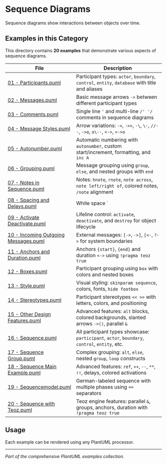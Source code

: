# Sequence Diagrams

Sequence diagrams show interactions between objects over time.

## Examples in this Category

This directory contains **20 examples** that demonstrate various aspects of sequence diagrams.

| File | Description |
|------|-------------|
| [01 - Participants.puml](01%20-%20Participants.puml) | Participant types: `actor`, `boundary`, `control`, `entity`, `database` with title and aliases |
| [02 - Messages.puml](02%20-%20Messages.puml) | Basic message arrows `->` between different participant types |
| [03 - Comments.puml](03%20-%20Comments.puml) | Single line `'` and multi-line `/' '/` comments in sequence diagrams |
| [04 - Message Styles.puml](04%20-%20Message%20Styles.puml) | Arrow variations: `->`, `->>`, `-\`, `\-`, `//--`, `->o`, `o\--`, `<->`, `<->o` |
| [05 - Autonumber.puml](05%20-%20Autonumber.puml) | Automatic numbering with `autonumber`, custom start/increment, formatting, and `inc A` |
| [06 - Grouping.puml](06%20-%20Grouping.puml) | Message grouping using `group`, `else`, and nested groups with `end` |
| [07 - Notes in Sequence.puml](07%20-%20Notes%20in%20Sequence.puml) | Notes: `hnote`, `rnote`, `note across`, `note left/right of`, colored notes, `/note` alignment |
| [08 - Spacing and Delays.puml](08%20-%20Spacing%20and%20Delays.puml) | White space `||50||`, delays `...text...`, and message alignment |
| [09 - Activate Deactivate.puml](09%20-%20Activate%20Deactivate.puml) | Lifeline control: `activate`, `deactivate`, and `destroy` for object lifecycle |
| [10 - Incoming Outgoing Messages.puml](10%20-%20Incoming%20Outgoing%20Messages.puml) | External messages: `[->`, `->]`, `[<-`, `?->` for system boundaries |
| [11 - Anchors and Duration.puml](11%20-%20Anchors%20and%20Duration.puml) | Anchors `{start}`, `{end}` and duration `<->` using `!pragma teoz true` |
| [12 - Boxes.puml](12%20-%20Boxes.puml) | Participant grouping using `box` with colors and nested boxes |
| [13 - Style.puml](13%20-%20Style.puml) | Visual styling: `skinparam sequence`, colors, fonts, `hide footbox` |
| [14 - Stereotypes.puml](14%20-%20Stereotypes.puml) | Participant stereotypes `<< >>` with letters, colors, and positioning |
| [15 - Other Design Features.puml](15%20-%20Other%20Design%20Features.puml) | Advanced features: `alt` blocks, colored backgrounds, slanted arrows `->()`, parallel `&` |
| [16 - Sequence.puml](16%20-%20Sequence.puml) | All participant types showcase: `participant`, `actor`, `boundary`, `control`, `entity`, etc. |
| [17 - Sequence Group.puml](17%20-%20Sequence%20Group.puml) | Complex grouping: `alt`, `else`, nested `group`, `loop` constructs |
| [18 - Sequence Main Example.puml](18%20-%20Sequence%20Main%20Example.puml) | Advanced features: `ref`, `++`, `--`, `**`, `!!`, delays, colored activations |
| [19 - Sequencemodel.puml](19%20-%20Sequencemodel.puml) | German-labeled sequence with multiple phases using `==` separators |
| [20 - Sequence with Teoz.puml](20%20-%20Sequence%20with%20Teoz.puml) | Teoz engine features: parallel `&`, groups, anchors, duration with `!pragma teoz true` |

## Usage

Each example can be rendered using any PlantUML processor.

---

*Part of the comprehensive PlantUML examples collection.*
